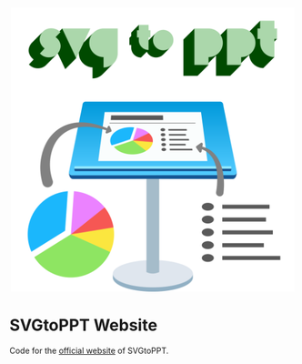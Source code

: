 <p align="center">
  <img id="logo" src="docs/img/svgtoppt-logo.svg" class="center" alt="SVGtoPPT logo" title="SVGtoPPT logo" width="500" height="500"/>
</p>

# SVGtoPPT Website

Code for the [official website](https://svgtoppt.com) of SVGtoPPT.
